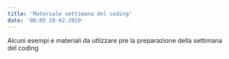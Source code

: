 ```yaml
---
title: 'Materiale settimana del coding'
date: '08:05 28-02-2019'
---
```


Alcuni esempi e materiali da utlizzare pre la preparazione della settimana del coding


